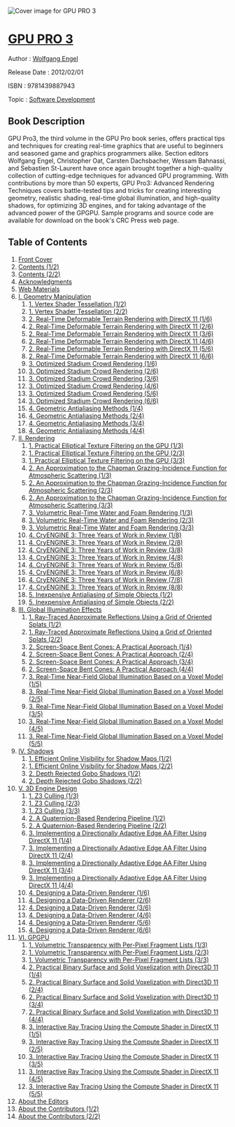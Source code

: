 ![Cover image for GPU PRO 3](https://imgdetail.ebookreading.net/cover/cover/software_development/EB9781439887943.jpg)

[GPU PRO 3](https://ebookreading.net/view/book/GPU+PRO+3-EB9781439887943_1.html "GPU PRO 3")
====================================================================================================================

Author : [Wolfgang Engel](https://ebookreading.net/search/author/Wolfgang+Engel)

Release Date : 2012/02/01

ISBN : 9781439887943

Topic : [Software Development](https://ebookreading.net/search/category/software-development)

Book Description
-----------------

GPU Pro3, the third volume in the GPU Pro book series, offers practical tips and techniques for creating real-time graphics that are useful to beginners and seasoned game and graphics programmers alike.
Section editors Wolfgang Engel, Christopher Oat, Carsten Dachsbacher, Wessam Bahnassi, and Sebastien St-Laurent have once again brought together a high-quality collection of cutting-edge techniques for advanced GPU programming. With contributions by more than 50 experts, GPU Pro3: Advanced Rendering Techniques covers battle-tested tips and tricks for creating interesting geometry, realistic shading, real-time global illumination, and high-quality shadows, for optimizing 3D engines, and for taking advantage of the advanced power of the GPGPU.
Sample programs and source code are available for download on the book's CRC Press web page.
              
Table of Contents
-----------------

1. [Front Cover](https://ebookreading.net/view/book/GPU+PRO+3-EB9781439887943_1.html)
1. [Contents (1/2)](https://ebookreading.net/view/book/GPU+PRO+3-EB9781439887943_2.html)
1. [Contents (2/2)](https://ebookreading.net/view/book/GPU+PRO+3-EB9781439887943_3.html)
1. [Acknowledgments](https://ebookreading.net/view/book/GPU+PRO+3-EB9781439887943_4.html)
1. [Web Materials](https://ebookreading.net/view/book/GPU+PRO+3-EB9781439887943_5.html)
1. [I. Geometry Manipulation](https://ebookreading.net/view/book/GPU+PRO+3-EB9781439887943_6.html)
    1. [1. Vertex Shader Tessellation (1/2)](https://ebookreading.net/view/book/GPU+PRO+3-EB9781439887943_7.html)
    1. [1. Vertex Shader Tessellation (2/2)](https://ebookreading.net/view/book/GPU+PRO+3-EB9781439887943_8.html)
    1. [2. Real-Time Deformable Terrain Rendering with DirectX 11 (1/6)](https://ebookreading.net/view/book/GPU+PRO+3-EB9781439887943_9.html)
    1. [2. Real-Time Deformable Terrain Rendering with DirectX 11 (2/6)](https://ebookreading.net/view/book/GPU+PRO+3-EB9781439887943_10.html)
    1. [2. Real-Time Deformable Terrain Rendering with DirectX 11 (3/6)](https://ebookreading.net/view/book/GPU+PRO+3-EB9781439887943_11.html)
    1. [2. Real-Time Deformable Terrain Rendering with DirectX 11 (4/6)](https://ebookreading.net/view/book/GPU+PRO+3-EB9781439887943_12.html)
    1. [2. Real-Time Deformable Terrain Rendering with DirectX 11 (5/6)](https://ebookreading.net/view/book/GPU+PRO+3-EB9781439887943_13.html)
    1. [2. Real-Time Deformable Terrain Rendering with DirectX 11 (6/6)](https://ebookreading.net/view/book/GPU+PRO+3-EB9781439887943_14.html)
    1. [3. Optimized Stadium Crowd Rendering (1/6)](https://ebookreading.net/view/book/GPU+PRO+3-EB9781439887943_15.html)
    1. [3. Optimized Stadium Crowd Rendering (2/6)](https://ebookreading.net/view/book/GPU+PRO+3-EB9781439887943_16.html)
    1. [3. Optimized Stadium Crowd Rendering (3/6)](https://ebookreading.net/view/book/GPU+PRO+3-EB9781439887943_17.html)
    1. [3. Optimized Stadium Crowd Rendering (4/6)](https://ebookreading.net/view/book/GPU+PRO+3-EB9781439887943_18.html)
    1. [3. Optimized Stadium Crowd Rendering (5/6)](https://ebookreading.net/view/book/GPU+PRO+3-EB9781439887943_19.html)
    1. [3. Optimized Stadium Crowd Rendering (6/6)](https://ebookreading.net/view/book/GPU+PRO+3-EB9781439887943_20.html)
    1. [4. Geometric Antialiasing Methods (1/4)](https://ebookreading.net/view/book/GPU+PRO+3-EB9781439887943_21.html)
    1. [4. Geometric Antialiasing Methods (2/4)](https://ebookreading.net/view/book/GPU+PRO+3-EB9781439887943_22.html)
    1. [4. Geometric Antialiasing Methods (3/4)](https://ebookreading.net/view/book/GPU+PRO+3-EB9781439887943_23.html)
    1. [4. Geometric Antialiasing Methods (4/4)](https://ebookreading.net/view/book/GPU+PRO+3-EB9781439887943_24.html)
1. [II. Rendering](https://ebookreading.net/view/book/GPU+PRO+3-EB9781439887943_25.html)
    1. [1. Practical Elliptical Texture Filtering on the GPU (1/3)](https://ebookreading.net/view/book/GPU+PRO+3-EB9781439887943_26.html)
    1. [1. Practical Elliptical Texture Filtering on the GPU (2/3)](https://ebookreading.net/view/book/GPU+PRO+3-EB9781439887943_27.html)
    1. [1. Practical Elliptical Texture Filtering on the GPU (3/3)](https://ebookreading.net/view/book/GPU+PRO+3-EB9781439887943_28.html)
    1. [2. An Approximation to the Chapman Grazing-Incidence Function for Atmospheric Scattering (1/3)](https://ebookreading.net/view/book/GPU+PRO+3-EB9781439887943_29.html)
    1. [2. An Approximation to the Chapman Grazing-Incidence Function for Atmospheric Scattering (2/3)](https://ebookreading.net/view/book/GPU+PRO+3-EB9781439887943_30.html)
    1. [2. An Approximation to the Chapman Grazing-Incidence Function for Atmospheric Scattering (3/3)](https://ebookreading.net/view/book/GPU+PRO+3-EB9781439887943_31.html)
    1. [3. Volumetric Real-Time Water and Foam Rendering (1/3)](https://ebookreading.net/view/book/GPU+PRO+3-EB9781439887943_32.html)
    1. [3. Volumetric Real-Time Water and Foam Rendering (2/3)](https://ebookreading.net/view/book/GPU+PRO+3-EB9781439887943_33.html)
    1. [3. Volumetric Real-Time Water and Foam Rendering (3/3)](https://ebookreading.net/view/book/GPU+PRO+3-EB9781439887943_34.html)
    1. [4. CryENGINE 3: Three Years of Work in Review (1/8)](https://ebookreading.net/view/book/GPU+PRO+3-EB9781439887943_35.html)
    1. [4. CryENGINE 3: Three Years of Work in Review (2/8)](https://ebookreading.net/view/book/GPU+PRO+3-EB9781439887943_36.html)
    1. [4. CryENGINE 3: Three Years of Work in Review (3/8)](https://ebookreading.net/view/book/GPU+PRO+3-EB9781439887943_37.html)
    1. [4. CryENGINE 3: Three Years of Work in Review (4/8)](https://ebookreading.net/view/book/GPU+PRO+3-EB9781439887943_38.html)
    1. [4. CryENGINE 3: Three Years of Work in Review (5/8)](https://ebookreading.net/view/book/GPU+PRO+3-EB9781439887943_39.html)
    1. [4. CryENGINE 3: Three Years of Work in Review (6/8)](https://ebookreading.net/view/book/GPU+PRO+3-EB9781439887943_40.html)
    1. [4. CryENGINE 3: Three Years of Work in Review (7/8)](https://ebookreading.net/view/book/GPU+PRO+3-EB9781439887943_41.html)
    1. [4. CryENGINE 3: Three Years of Work in Review (8/8)](https://ebookreading.net/view/book/GPU+PRO+3-EB9781439887943_42.html)
    1. [5. Inexpensive Antialiasing of Simple Objects (1/2)](https://ebookreading.net/view/book/GPU+PRO+3-EB9781439887943_43.html)
    1. [5. Inexpensive Antialiasing of Simple Objects (2/2)](https://ebookreading.net/view/book/GPU+PRO+3-EB9781439887943_44.html)
1. [III. Global Illumination Effects](https://ebookreading.net/view/book/GPU+PRO+3-EB9781439887943_45.html)
    1. [1. Ray-Traced Approximate Reflections Using a Grid of Oriented Splats (1/2)](https://ebookreading.net/view/book/GPU+PRO+3-EB9781439887943_46.html)
    1. [1. Ray-Traced Approximate Reflections Using a Grid of Oriented Splats (2/2)](https://ebookreading.net/view/book/GPU+PRO+3-EB9781439887943_47.html)
    1. [2. Screen-Space Bent Cones: A Practical Approach (1/4)](https://ebookreading.net/view/book/GPU+PRO+3-EB9781439887943_48.html)
    1. [2. Screen-Space Bent Cones: A Practical Approach (2/4)](https://ebookreading.net/view/book/GPU+PRO+3-EB9781439887943_49.html)
    1. [2. Screen-Space Bent Cones: A Practical Approach (3/4)](https://ebookreading.net/view/book/GPU+PRO+3-EB9781439887943_50.html)
    1. [2. Screen-Space Bent Cones: A Practical Approach (4/4)](https://ebookreading.net/view/book/GPU+PRO+3-EB9781439887943_51.html)
    1. [3. Real-Time Near-Field Global Illumination Based on a Voxel Model (1/5)](https://ebookreading.net/view/book/GPU+PRO+3-EB9781439887943_52.html)
    1. [3. Real-Time Near-Field Global Illumination Based on a Voxel Model (2/5)](https://ebookreading.net/view/book/GPU+PRO+3-EB9781439887943_53.html)
    1. [3. Real-Time Near-Field Global Illumination Based on a Voxel Model (3/5)](https://ebookreading.net/view/book/GPU+PRO+3-EB9781439887943_54.html)
    1. [3. Real-Time Near-Field Global Illumination Based on a Voxel Model (4/5)](https://ebookreading.net/view/book/GPU+PRO+3-EB9781439887943_55.html)
    1. [3. Real-Time Near-Field Global Illumination Based on a Voxel Model (5/5)](https://ebookreading.net/view/book/GPU+PRO+3-EB9781439887943_56.html)
1. [IV. Shadows](https://ebookreading.net/view/book/GPU+PRO+3-EB9781439887943_57.html)
    1. [1. Efficient Online Visibility for Shadow Maps (1/2)](https://ebookreading.net/view/book/GPU+PRO+3-EB9781439887943_58.html)
    1. [1. Efficient Online Visibility for Shadow Maps (2/2)](https://ebookreading.net/view/book/GPU+PRO+3-EB9781439887943_59.html)
    1. [2. Depth Rejected Gobo Shadows (1/2)](https://ebookreading.net/view/book/GPU+PRO+3-EB9781439887943_60.html)
    1. [2. Depth Rejected Gobo Shadows (2/2)](https://ebookreading.net/view/book/GPU+PRO+3-EB9781439887943_61.html)
1. [V. 3D Engine Design](https://ebookreading.net/view/book/GPU+PRO+3-EB9781439887943_62.html)
    1. [1. Z3 Culling (1/3)](https://ebookreading.net/view/book/GPU+PRO+3-EB9781439887943_63.html)
    1. [1. Z3 Culling (2/3)](https://ebookreading.net/view/book/GPU+PRO+3-EB9781439887943_64.html)
    1. [1. Z3 Culling (3/3)](https://ebookreading.net/view/book/GPU+PRO+3-EB9781439887943_65.html)
    1. [2. A Quaternion-Based Rendering Pipeline (1/2)](https://ebookreading.net/view/book/GPU+PRO+3-EB9781439887943_66.html)
    1. [2. A Quaternion-Based Rendering Pipeline (2/2)](https://ebookreading.net/view/book/GPU+PRO+3-EB9781439887943_67.html)
    1. [3. Implementing a Directionally Adaptive Edge AA Filter Using DirectX 11 (1/4)](https://ebookreading.net/view/book/GPU+PRO+3-EB9781439887943_68.html)
    1. [3. Implementing a Directionally Adaptive Edge AA Filter Using DirectX 11 (2/4)](https://ebookreading.net/view/book/GPU+PRO+3-EB9781439887943_69.html)
    1. [3. Implementing a Directionally Adaptive Edge AA Filter Using DirectX 11 (3/4)](https://ebookreading.net/view/book/GPU+PRO+3-EB9781439887943_70.html)
    1. [3. Implementing a Directionally Adaptive Edge AA Filter Using DirectX 11 (4/4)](https://ebookreading.net/view/book/GPU+PRO+3-EB9781439887943_71.html)
    1. [4. Designing a Data-Driven Renderer (1/6)](https://ebookreading.net/view/book/GPU+PRO+3-EB9781439887943_72.html)
    1. [4. Designing a Data-Driven Renderer (2/6)](https://ebookreading.net/view/book/GPU+PRO+3-EB9781439887943_73.html)
    1. [4. Designing a Data-Driven Renderer (3/6)](https://ebookreading.net/view/book/GPU+PRO+3-EB9781439887943_74.html)
    1. [4. Designing a Data-Driven Renderer (4/6)](https://ebookreading.net/view/book/GPU+PRO+3-EB9781439887943_75.html)
    1. [4. Designing a Data-Driven Renderer (5/6)](https://ebookreading.net/view/book/GPU+PRO+3-EB9781439887943_76.html)
    1. [4. Designing a Data-Driven Renderer (6/6)](https://ebookreading.net/view/book/GPU+PRO+3-EB9781439887943_77.html)
1. [VI. GPGPU](https://ebookreading.net/view/book/GPU+PRO+3-EB9781439887943_78.html)
    1. [1. Volumetric Transparency with Per-Pixel Fragment Lists (1/3)](https://ebookreading.net/view/book/GPU+PRO+3-EB9781439887943_79.html)
    1. [1. Volumetric Transparency with Per-Pixel Fragment Lists (2/3)](https://ebookreading.net/view/book/GPU+PRO+3-EB9781439887943_80.html)
    1. [1. Volumetric Transparency with Per-Pixel Fragment Lists (3/3)](https://ebookreading.net/view/book/GPU+PRO+3-EB9781439887943_81.html)
    1. [2. Practical Binary Surface and Solid Voxelization with Direct3D 11 (1/4)](https://ebookreading.net/view/book/GPU+PRO+3-EB9781439887943_82.html)
    1. [2. Practical Binary Surface and Solid Voxelization with Direct3D 11 (2/4)](https://ebookreading.net/view/book/GPU+PRO+3-EB9781439887943_83.html)
    1. [2. Practical Binary Surface and Solid Voxelization with Direct3D 11 (3/4)](https://ebookreading.net/view/book/GPU+PRO+3-EB9781439887943_84.html)
    1. [2. Practical Binary Surface and Solid Voxelization with Direct3D 11 (4/4)](https://ebookreading.net/view/book/GPU+PRO+3-EB9781439887943_85.html)
    1. [3. Interactive Ray Tracing Using the Compute Shader in DirectX 11 (1/5)](https://ebookreading.net/view/book/GPU+PRO+3-EB9781439887943_86.html)
    1. [3. Interactive Ray Tracing Using the Compute Shader in DirectX 11 (2/5)](https://ebookreading.net/view/book/GPU+PRO+3-EB9781439887943_87.html)
    1. [3. Interactive Ray Tracing Using the Compute Shader in DirectX 11 (3/5)](https://ebookreading.net/view/book/GPU+PRO+3-EB9781439887943_88.html)
    1. [3. Interactive Ray Tracing Using the Compute Shader in DirectX 11 (4/5)](https://ebookreading.net/view/book/GPU+PRO+3-EB9781439887943_89.html)
    1. [3. Interactive Ray Tracing Using the Compute Shader in DirectX 11 (5/5)](https://ebookreading.net/view/book/GPU+PRO+3-EB9781439887943_90.html)
1. [About the Editors](https://ebookreading.net/view/book/GPU+PRO+3-EB9781439887943_91.html)
1. [About the Contributors (1/2)](https://ebookreading.net/view/book/GPU+PRO+3-EB9781439887943_92.html)
1. [About the Contributors (2/2)](https://ebookreading.net/view/book/GPU+PRO+3-EB9781439887943_93.html)

